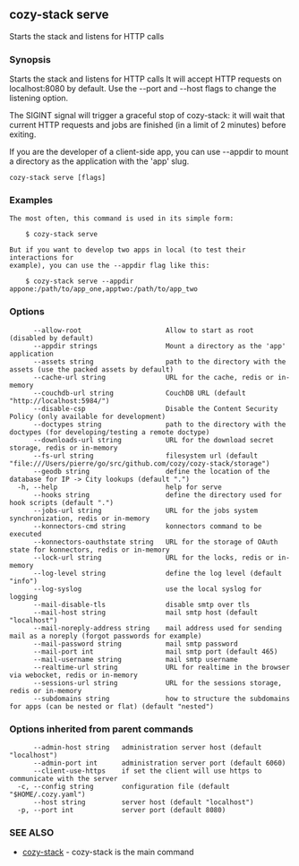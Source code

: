 ## cozy-stack serve

Starts the stack and listens for HTTP calls

### Synopsis

Starts the stack and listens for HTTP calls
It will accept HTTP requests on localhost:8080 by default.
Use the --port and --host flags to change the listening option.

The SIGINT signal will trigger a graceful stop of cozy-stack: it will wait that
current HTTP requests and jobs are finished (in a limit of 2 minutes) before
exiting.

If you are the developer of a client-side app, you can use --appdir
to mount a directory as the application with the 'app' slug.


```
cozy-stack serve [flags]
```

### Examples

```
The most often, this command is used in its simple form:

	$ cozy-stack serve

But if you want to develop two apps in local (to test their interactions for
example), you can use the --appdir flag like this:

	$ cozy-stack serve --appdir appone:/path/to/app_one,apptwo:/path/to/app_two

```

### Options

```
      --allow-root                     Allow to start as root (disabled by default)
      --appdir strings                 Mount a directory as the 'app' application
      --assets string                  path to the directory with the assets (use the packed assets by default)
      --cache-url string               URL for the cache, redis or in-memory
      --couchdb-url string             CouchDB URL (default "http://localhost:5984/")
      --disable-csp                    Disable the Content Security Policy (only available for development)
      --doctypes string                path to the directory with the doctypes (for developing/testing a remote doctype)
      --downloads-url string           URL for the download secret storage, redis or in-memory
      --fs-url string                  filesystem url (default "file:///Users/pierre/go/src/github.com/cozy/cozy-stack/storage")
      --geodb string                   define the location of the database for IP -> City lookups (default ".")
  -h, --help                           help for serve
      --hooks string                   define the directory used for hook scripts (default ".")
      --jobs-url string                URL for the jobs system synchronization, redis or in-memory
      --konnectors-cmd string          konnectors command to be executed
      --konnectors-oauthstate string   URL for the storage of OAuth state for konnectors, redis or in-memory
      --lock-url string                URL for the locks, redis or in-memory
      --log-level string               define the log level (default "info")
      --log-syslog                     use the local syslog for logging
      --mail-disable-tls               disable smtp over tls
      --mail-host string               mail smtp host (default "localhost")
      --mail-noreply-address string    mail address used for sending mail as a noreply (forgot passwords for example)
      --mail-password string           mail smtp password
      --mail-port int                  mail smtp port (default 465)
      --mail-username string           mail smtp username
      --realtime-url string            URL for realtime in the browser via webocket, redis or in-memory
      --sessions-url string            URL for the sessions storage, redis or in-memory
      --subdomains string              how to structure the subdomains for apps (can be nested or flat) (default "nested")
```

### Options inherited from parent commands

```
      --admin-host string   administration server host (default "localhost")
      --admin-port int      administration server port (default 6060)
      --client-use-https    if set the client will use https to communicate with the server
  -c, --config string       configuration file (default "$HOME/.cozy.yaml")
      --host string         server host (default "localhost")
  -p, --port int            server port (default 8080)
```

### SEE ALSO

* [cozy-stack](cozy-stack.md)	 - cozy-stack is the main command

